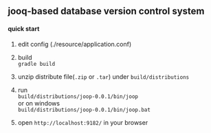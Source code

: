 ## jooq-based database version control system

#### quick start

1. edit config (./resource/application.conf)

2. build  
```gradle build```

3. unzip distribute file(`.zip` or `.tar`) under `build/distributions`

4. run  
`build/distributions/joop-0.0.1/bin/joop`  
or on windows  
`build/distributions/joop-0.0.1/bin/joop.bat`

5. open `http://localhost:9182/` in your browser
